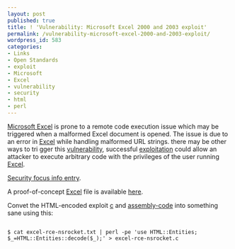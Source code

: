 ```yaml
---
layout: post
published: true
title: ! 'Vulnerability: Microsoft Excel 2000 and 2003 exploit'
permalink: /vulnerability-microsoft-excel-2000-and-2003-exploit/
wordpress_id: 583
categories:
- Links
- Open Standards
- exploit
- Microsoft
- Excel
- vulnerability
- security
- html
- perl
---
```



<a href="http://en.wikipedia.org/wiki/Microsoft_Excel">Microsoft Excel</a> is prone to a remote code execution issue which may be triggered when a
 malformed Excel document is opened. The issue is due to an error in <a href="http://en.wikipedia.org/wiki/Microsoft_Excel">Excel</a> while handling malformed URL strings. there may be other ways to tri
gger this <a href="http://en.wikipedia.org/wiki/Vulnerability_(computer_science)">vulnerability</a>, successful <a href="http://en.wikipedia.org/wiki/Exploit_(computer_security)">exploitation</a> could allow an attacker to execute arbitrary code with the privileges of the user running <a href="http://en.wikipedia.org/wiki/Microsoft_Excel">Excel</a>.

<a href="http://www.securityfocus.com/bid/18422/info">Security focus info entry</a>.

A proof-of-concept <a href="http://en.wikipedia.org/wiki/Microsoft_Excel">Excel</a> file is available <a href="http://downloads.securityfocus.com/vulnerabilities/exploits/excel-rce-nsrocket.txt">here</a>.

Convet the HTML-encoded exploit <a href="http://en.wikipedia.org/wiki/C_(programming_language)">c</a> and <a href="http://en.wikipedia.org/wiki/Assembly_language">assembly-code</a> into something sane using this:

```

$ cat excel-rce-nsrocket.txt | perl -pe 'use HTML::Entities; $_=HTML::Entities::decode($_);' > excel-rce-nsrocket.c

```
